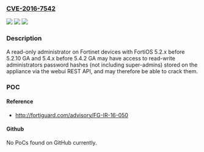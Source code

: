 ### [CVE-2016-7542](https://cve.mitre.org/cgi-bin/cvename.cgi?name=CVE-2016-7542)
![](https://img.shields.io/static/v1?label=Product&message=FortiOS&color=blue)
![](https://img.shields.io/static/v1?label=Version&message=5.2.0%20-%205.2.9%2C%205.4.1%20&color=brightgreen)
![](https://img.shields.io/static/v1?label=Vulnerability&message=Information%20leak&color=brightgreen)

### Description

A read-only administrator on Fortinet devices with FortiOS 5.2.x before 5.2.10 GA and 5.4.x before 5.4.2 GA may have access to read-write administrators password hashes (not including super-admins) stored on the appliance via the webui REST API, and may therefore be able to crack them.

### POC

#### Reference
- http://fortiguard.com/advisory/FG-IR-16-050

#### Github
No PoCs found on GitHub currently.

